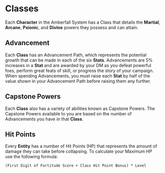 # Classes

Each **Character** in the Amberfall System has a Class that details the **Martial**, **Arcane**, **Psionic**, and **Divine** powers they possess and can attain.

## Advancement

Each **Class** has an Advancement Path, which represents the potential growth that can be made in each of the six **Stats**. Advancements are 5% increases in a **Stat** and are awarded by your DM as you defeat powerful foes, perform great feats of skill, or progress the story of your campaign. When spending Advancements, you must raise each **Stat** by half of the value shown in your Advancement Path before raising them any further.

## Capstone Powers

Each **Class** also has a variety of abilities known as Capstone Powers. The Capstone Powers available to you are based on the number of Advancements you have in that **Class**.

## Hit Points

Every **Entity** has a number of Hit Points (HP) that represents the amount of damage they can take before collapsing. To calculate your Maximum HP use the following formula:

    (First Digit of Fortitude Score + Class Hit Point Bonus) * Level
